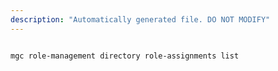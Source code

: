 ```yaml
---
description: "Automatically generated file. DO NOT MODIFY"
---
```


```cli

mgc role-management directory role-assignments list

```